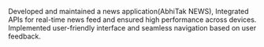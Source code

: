 Developed and maintained a news application(AbhiTak NEWS), ⁠Integrated APIs for real-time news feed and
ensured high performance across devices.
Implemented user-friendly interface and seamless navigation based on user feedback.
